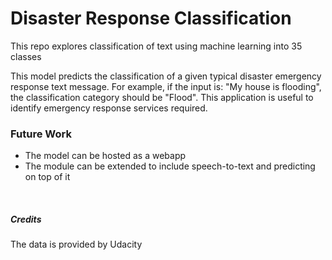 # Disaster Response Classification

This repo explores classification of text using machine learning into 35 classes

This model predicts the classification of a given typical disaster emergency response text message. For example, if the input is: "My house is flooding", the classification category should be "Flood". This application is useful to identify emergency response services required.


### Future Work

* The model can be hosted as a webapp
* The module can be extended to include speech-to-text and predicting on top of it

</br>

##### Credits
The data is provided by Udacity